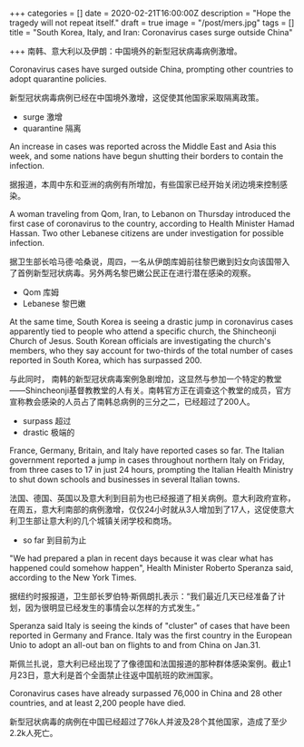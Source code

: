 +++
categories = []
date = 2020-02-21T16:00:00Z
description = "Hope the tragedy will not repeat itself."
draft = true
image = "/post/mers.jpg"
tags = []
title = "South Korea, Italy, and Iran: Coronavirus cases surge outside China"

+++
南韩、意大利以及伊朗：中国境外的新型冠状病毒病例激增。

Coronavirus cases have surged outside China, prompting other countries to adopt quarantine policies.

新型冠状病毒病例已经在中国境外激增，这促使其他国家采取隔离政策。

* surge 激增
* quarantine 隔离

An increase in cases was reported across the Middle East and Asia this week, and some nations have begun shutting their borders to contain the infection.

据报道，本周中东和亚洲的病例有所增加，有些国家已经开始关闭边境来控制感染。

A woman traveling from Qom, Iran, to Lebanon on Thursday introduced the first case of coronavirus to the country, according to Health Minister Hamad Hassan. Two other Lebanese citizens are under investigation for possible infection.

据卫生部长哈马德·哈桑说，周四，一名从伊朗库姆前往黎巴嫩到妇女向该国带入了首例新型冠状病毒。另外两名黎巴嫩公民正在进行潜在感染的观察。

* Qom 库姆
* Lebanese 黎巴嫩

At the same time, South Korea is seeing a drastic jump in coronavirus cases apparently tied to people who attend a specific church, the Shincheonji Church of Jesus. South Korean officials are investigating the church's members, who they say account for two-thirds of the total number of cases reported in South Korea, which has surpassed 200.

与此同时， 南韩的新型冠状病毒案例急剧增加，这显然与参加一个特定的教堂——Shincheonji基督教教堂的人有关。南韩官方正在调查这个教堂的成员，官方宣称教会感染的人员占了南韩总病例的三分之二，已经超过了200人。

* surpass 超过
* drastic 极端的

France, Germany, Britain, and Italy have reported cases so far. The Italian government reported a jump in cases throughout northern Italy on Friday, from three cases to 17 in just 24 hours, prompting the Italian Health Ministry to shut down schools and businesses in several Italian towns.

法国、德国、英国以及意大利到目前为也已经报道了相关病例。意大利政府宣称，在周五，意大利南部的病例激增，仅仅24小时就从3人增加到了17人，这促使意大利卫生部让意大利的几个城镇关闭学校和商场。

* so far 到目前为止

"We had prepared a plan in recent days because it was clear what has happened could somehow happen", Health Minister Roberto Speranza said, according to the New York Times.

据纽约时报报道，卫生部长罗伯特·斯佩朗扎表示：“我们最近几天已经准备了计划，因为很明显已经发生的事情会以怎样的方式发生。”

Speranza said Italy is seeing the kinds of "cluster" of cases that have been reported in Germany and France. Italy was the first country in the European Unio to adopt an all-out ban on flights to and from China on Jan.31.

斯佩兰扎说，意大利已经出现了了像德国和法国报道的那种群体感染案例。截止1月23日，意大利是首个全面禁止往返中国航班的欧洲国家。

Coronavirus cases have already surpassed 76,000 in China and 28 other countries, and at least 2,200 people have died.

新型冠状病毒的病例在中国已经超过了76k人并波及28个其他国家，造成了至少2.2k人死亡。